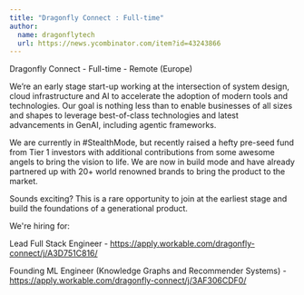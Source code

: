 ```yaml
---
title: "Dragonfly Connect : Full-time"
author:
  name: dragonflytech
  url: https://news.ycombinator.com/item?id=43243866
---
```

Dragonfly Connect - Full-time - Remote (Europe)

We’re an early stage start-up working at the intersection of system design, cloud infrastructure and AI to accelerate the adoption of modern tools and technologies. Our goal is nothing less than to enable businesses of all sizes and shapes to leverage best-of-class technologies and latest advancements in GenAI, including agentic frameworks.

We are currently in #StealthMode, but recently raised a hefty pre-seed fund from Tier 1 investors with additional contributions from some awesome angels to bring the vision to life. We are now in build mode and have already partnered up with 20+ world renowned brands to bring the product to the market.

Sounds exciting? This is a rare opportunity to join at the earliest stage and build the foundations of a generational product.

We&#x27;re hiring for:

Lead Full Stack Engineer - <a href="https:&#x2F;&#x2F;apply.workable.com&#x2F;dragonfly-connect&#x2F;j&#x2F;A3D751C816&#x2F;" rel="nofollow">https:&#x2F;&#x2F;apply.workable.com&#x2F;dragonfly-connect&#x2F;j&#x2F;A3D751C816&#x2F;</a>

Founding ML Engineer (Knowledge Graphs and Recommender Systems) - <a href="https:&#x2F;&#x2F;apply.workable.com&#x2F;dragonfly-connect&#x2F;j&#x2F;3AF306CDF0&#x2F;" rel="nofollow">https:&#x2F;&#x2F;apply.workable.com&#x2F;dragonfly-connect&#x2F;j&#x2F;3AF306CDF0&#x2F;</a>
<JobApplication />
